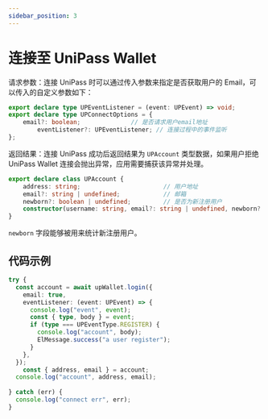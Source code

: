 ```yaml
---
sidebar_position: 3
---
```


# 连接至 UniPass Wallet

请求参数：连接 UniPass 时可以通过传入参数来指定是否获取用户的 Email，可以传入的自定义参数如下：
```ts
export declare type UPEventListener = (event: UPEvent) => void;
export declare type UPConnectOptions = {
    email?: boolean;              // 是否请求用户email地址
		eventListener?: UPEventListener; // 连接过程中的事件监听
};
```

返回结果：连接 UniPass 成功后返回结果为 `UPAccount` 类型数据，如果用户拒绝 UniPass Wallet 连接会抛出异常，应用需要捕获该异常并处理。

```ts
export declare class UPAccount {
    address: string;                       // 用户地址
    email?: string | undefined;            // 邮箱
    newborn?: boolean | undefined;         // 是否为新注册用户
    constructor(username: string, email?: string | undefined, newborn?: boolean | undefined);
}
```

`newborn` 字段能够被用来统计新注册用户。

## 代码示例

```ts
try {
  const account = await upWallet.login({
    email: true,
    eventListener: (event: UPEvent) => {
      console.log("event", event);
      const { type, body } = event;
      if (type === UPEventType.REGISTER) {
        console.log("account", body);
        ElMessage.success("a user register");
      }
    },
  });
	const { address, email } = account;
  console.log("account", address, email);
  
} catch (err) {
  console.log("connect err", err);
}
```